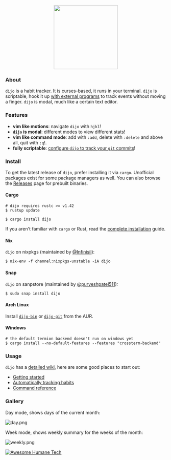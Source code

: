 <p align="center">
  <img height="200" src="https://u.peppe.rs/lz.png">
</p>

### About

`dijo` is a habit tracker. It is curses-based, it runs in
your terminal. `dijo` is scriptable, hook it up [with
external
programs](https://github.com/NerdyPepper/dijo/wiki/Auto-Habits)
to track events without moving a finger. `dijo` is modal,
much like a certain text editor.  

### Features

 - **vim like motions**: navigate `dijo` with `hjkl`!
 - **`dijo` is modal**: different modes to view different
   stats!
 - **vim like command mode**: add with `:add`, delete with
   `:delete` and above all, quit with `:q`!.
 - **fully scriptable**: [configure `dijo` to
   track your `git` commits](https://github.com/NerdyPepper/dijo/wiki/Auto-Habits)!

### Install

To get the latest release of `dijo`, prefer installing it
via `cargo`. Unofficial packages exist for some package
managers as well. You can also browse the
[Releases](https://github.com/NerdyPepper/dijo/releases)
page for prebuilt binaries.

#### Cargo

```shell
# dijo requires rustc >= v1.42
$ rustup update

$ cargo install dijo
```
If you aren't familiar with `cargo` or Rust, read the [complete
installation](https://github.com/NerdyPepper/dijo/wiki/Install)
guide.

#### Nix

`dijo` on nixpkgs (maintained by [@Infinisil](https://github.com/Infinisil)):

```
$ nix-env -f channel:nixpkgs-unstable -iA dijo
```

#### Snap

`dijo` on sanpstore (maintained by [@purveshpatel511](https://github.com/purveshpatel511)):

```
$ sudo snap install dijo
```


#### Arch Linux

Install [`dijo-bin`](https://aur.archlinux.org/packages/dijo-bin/) or [`dijo-git`](https://aur.archlinux.org/packages/dijo-git) from the AUR.

#### Windows

```
# the default termion backend doesn't run on windows yet
$ cargo install --no-default-features --features "crossterm-backend"
```

### Usage

`dijo` has a [detailed
wiki](https://github.com/NerdyPepper/dijo/wiki/), here are
some good places to start out:

 - [Getting started](https://github.com/NerdyPepper/dijo/wiki/Getting-Started)
 - [Automatically tracking habits](https://github.com/NerdyPepper/dijo/wiki/Auto-Habits)
 - [Command reference](https://github.com/NerdyPepper/dijo/wiki/Commands)

### Gallery

Day mode, shows days of the current month:

![day.png](https://u.peppe.rs/qI.png)

Week mode, shows weekly summary for the weeks of the month:

![weekly.png](https://u.peppe.rs/HZ.png)

[![Awesome Humane Tech](https://raw.githubusercontent.com/humanetech-community/awesome-humane-tech/main/humane-tech-badge.svg?sanitize=true)](https://github.com/humanetech-community/awesome-humane-tech)
